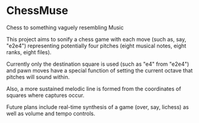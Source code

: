 # ChessMuse
Chess to something vaguely resembling Music

This project aims to sonify a chess game with each move (such as, say, "e2e4") representing potentially four pitches (eight musical notes, eight ranks, eight files).  

Currently only the destination square is used (such as "e4" from "e2e4") and pawn moves have a special function of setting the current octave that pitches will sound within. 

Also, a more sustained melodic line is formed from the coordinates of squares where captures occur.

Future plans include real-time synthesis of a game (over, say, lichess) as well as volume and tempo controls.



